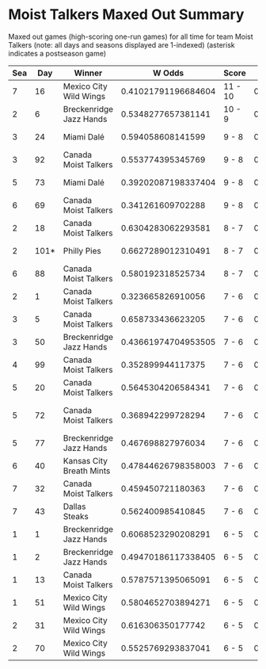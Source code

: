 # Moist Talkers Maxed Out Summary



Maxed out games (high-scoring one-run games) for all time for team Moist Talkers (note: all days and seasons displayed are 1-indexed) (asterisk indicates a postseason game)


| Sea | Day | Winner | W Odds | Score | L Odds | Loser | 
| ------ |------ |------ |------ |------ |------ |------ |
| 7 | 16 | Mexico City Wild Wings | 0.41021791196684604 | 11 - 10 | 0.589782088033153 | Canada Moist Talkers | 
| 2 | 6 | Breckenridge Jazz Hands | 0.5348277657381141 | 10 - 9 | 0.46517223426188503 | Canada Moist Talkers | 
| 3 | 24 | Miami Dalé | 0.594058608141599 | 9 - 8 | 0.40594139185840006 | Canada Moist Talkers | 
| 3 | 92 | Canada Moist Talkers | 0.553774395345769 | 9 - 8 | 0.44622560465423106 | Philly Pies | 
| 5 | 73 | Miami Dalé | 0.39202087198337404 | 9 - 8 | 0.607979128016626 | Canada Moist Talkers | 
| 6 | 69 | Canada Moist Talkers | 0.341261609702288 | 9 - 8 | 0.6587383902977111 | Hades Tigers | 
| 2 | 18 | Canada Moist Talkers | 0.6304283062293581 | 8 - 7 | 0.36957169377064103 | Miami Dalé | 
| 2 | 101* | Philly Pies | 0.6627289012310491 | 8 - 7 | 0.33727109876895 | Canada Moist Talkers | 
| 6 | 88 | Canada Moist Talkers | 0.580192318525734 | 8 - 7 | 0.41980768147426506 | Kansas City Breath Mints | 
| 2 | 1 | Canada Moist Talkers | 0.323665826910056 | 7 - 6 | 0.676334173089943 | Baltimore Crabs | 
| 3 | 5 | Canada Moist Talkers | 0.658733436623205 | 7 - 6 | 0.341266563376794 | Houston Spies | 
| 3 | 50 | Breckenridge Jazz Hands | 0.43661974704953505 | 7 - 6 | 0.563380252950464 | Canada Moist Talkers | 
| 4 | 99 | Canada Moist Talkers | 0.352899944117375 | 7 - 6 | 0.6471000558826241 | Philly Pies | 
| 5 | 20 | Canada Moist Talkers | 0.5645304206584341 | 7 - 6 | 0.43546957934156505 | Breckenridge Jazz Hands | 
| 5 | 72 | Canada Moist Talkers | 0.368942299728294 | 7 - 6 | 0.631057700271705 | San Francisco Lovers | 
| 5 | 77 | Breckenridge Jazz Hands | 0.467698827976034 | 7 - 6 | 0.5323011720239661 | Canada Moist Talkers | 
| 6 | 40 | Kansas City Breath Mints | 0.47844626798358003 | 7 - 6 | 0.5215537320164191 | Canada Moist Talkers | 
| 7 | 32 | Canada Moist Talkers | 0.459450721180363 | 7 - 6 | 0.540549278819637 | Hades Tigers | 
| 7 | 43 | Dallas Steaks | 0.562400985410845 | 7 - 6 | 0.437599014589154 | Canada Moist Talkers | 
| 1 | 1 | Breckenridge Jazz Hands | 0.6068523290208291 | 6 - 5 | 0.39314767097917 | Canada Moist Talkers | 
| 1 | 2 | Breckenridge Jazz Hands | 0.49470186117338405 | 6 - 5 | 0.505298138826615 | Canada Moist Talkers | 
| 1 | 13 | Canada Moist Talkers | 0.5787571395065091 | 6 - 5 | 0.42124286049349 | Seattle Garages | 
| 1 | 51 | Mexico City Wild Wings | 0.5804652703894271 | 6 - 5 | 0.41953472961057203 | Canada Moist Talkers | 
| 2 | 31 | Mexico City Wild Wings | 0.616306350177742 | 6 - 5 | 0.383693649822257 | Canada Moist Talkers | 
| 2 | 70 | Mexico City Wild Wings | 0.5525769293837041 | 6 - 5 | 0.44742307061629605 | Canada Moist Talkers | 


